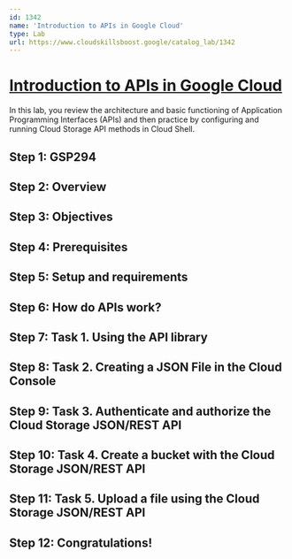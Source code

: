 ```yaml
---
id: 1342
name: 'Introduction to APIs in Google Cloud'
type: Lab
url: https://www.cloudskillsboost.google/catalog_lab/1342
---
```


# [Introduction to APIs in Google Cloud](https://www.cloudskillsboost.google/catalog_lab/1342)

In this lab, you review the architecture and basic functioning of Application Programming Interfaces (APIs) and then practice by configuring and running Cloud Storage API methods in Cloud Shell.

## Step 1: GSP294

## Step 2: Overview

## Step 3: Objectives

## Step 4: Prerequisites

## Step 5: Setup and requirements

## Step 6: How do APIs work?

## Step 7: Task 1. Using the API library

## Step 8: Task 2. Creating a JSON File in the Cloud Console

## Step 9: Task 3. Authenticate and authorize the Cloud Storage JSON/REST API

## Step 10: Task 4. Create a bucket with the Cloud Storage JSON/REST API

## Step 11: Task 5. Upload a file using the Cloud Storage JSON/REST API

## Step 12: Congratulations!
